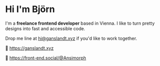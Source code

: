 # Hi I'm Björn

I'm a **freelance frontend developer** based in Vienna.
I like to turn pretty designs into fast and accessible code.

Drop me line at [hi@ganslandt.xyz](mailto:hi@ganslandt.xyz) if you'd like to work together.

🏡 https://ganslandt.xyz

🐘 https://front-end.social/@Ansimorph
